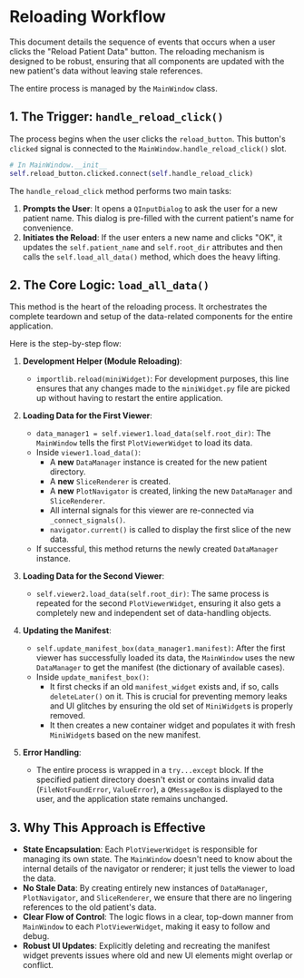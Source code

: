 # Reloading Workflow

This document details the sequence of events that occurs when a user clicks the "Reload Patient Data" button. The reloading mechanism is designed to be robust, ensuring that all components are updated with the new patient's data without leaving stale references.

The entire process is managed by the `MainWindow` class.

## 1. The Trigger: `handle_reload_click()`

The process begins when the user clicks the `reload_button`. This button's `clicked` signal is connected to the `MainWindow.handle_reload_click()` slot.

```python
# In MainWindow.__init__
self.reload_button.clicked.connect(self.handle_reload_click)
```

The `handle_reload_click` method performs two main tasks:

1.  **Prompts the User**: It opens a `QInputDialog` to ask the user for a new patient name. This dialog is pre-filled with the current patient's name for convenience.
2.  **Initiates the Reload**: If the user enters a new name and clicks "OK", it updates the `self.patient_name` and `self.root_dir` attributes and then calls the `self.load_all_data()` method, which does the heavy lifting.

## 2. The Core Logic: `load_all_data()`

This method is the heart of the reloading process. It orchestrates the complete teardown and setup of the data-related components for the entire application.

Here is the step-by-step flow:

1.  **Development Helper (Module Reloading)**:
    *   `importlib.reload(miniWidget)`: For development purposes, this line ensures that any changes made to the `miniWidget.py` file are picked up without having to restart the entire application.

2.  **Loading Data for the First Viewer**:
    *   `data_manager1 = self.viewer1.load_data(self.root_dir)`: The `MainWindow` tells the first `PlotViewerWidget` to load its data.
    *   Inside `viewer1.load_data()`:
        *   A **new** `DataManager` instance is created for the new patient directory.
        *   A **new** `SliceRenderer` is created.
        *   A **new** `PlotNavigator` is created, linking the new `DataManager` and `SliceRenderer`.
        *   All internal signals for this viewer are re-connected via `_connect_signals()`.
        *   `navigator.current()` is called to display the first slice of the new data.
    *   If successful, this method returns the newly created `DataManager` instance.

3.  **Loading Data for the Second Viewer**:
    *   `self.viewer2.load_data(self.root_dir)`: The same process is repeated for the second `PlotViewerWidget`, ensuring it also gets a completely new and independent set of data-handling objects.

4.  **Updating the Manifest**:
    *   `self.update_manifest_box(data_manager1.manifest)`: After the first viewer has successfully loaded its data, the `MainWindow` uses the new `DataManager` to get the manifest (the dictionary of available cases).
    *   Inside `update_manifest_box()`:
        *   It first checks if an old `manifest_widget` exists and, if so, calls `deleteLater()` on it. This is crucial for preventing memory leaks and UI glitches by ensuring the old set of `MiniWidget`s is properly removed.
        *   It then creates a new container widget and populates it with fresh `MiniWidget`s based on the new manifest.

5.  **Error Handling**:
    *   The entire process is wrapped in a `try...except` block. If the specified patient directory doesn't exist or contains invalid data (`FileNotFoundError`, `ValueError`), a `QMessageBox` is displayed to the user, and the application state remains unchanged.

## 3. Why This Approach is Effective

*   **State Encapsulation**: Each `PlotViewerWidget` is responsible for managing its own state. The `MainWindow` doesn't need to know about the internal details of the navigator or renderer; it just tells the viewer to load the data.
*   **No Stale Data**: By creating entirely new instances of `DataManager`, `PlotNavigator`, and `SliceRenderer`, we ensure that there are no lingering references to the old patient's data.
*   **Clear Flow of Control**: The logic flows in a clear, top-down manner from `MainWindow` to each `PlotViewerWidget`, making it easy to follow and debug.
*   **Robust UI Updates**: Explicitly deleting and recreating the manifest widget prevents issues where old and new UI elements might overlap or conflict.

